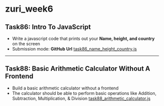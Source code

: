 # zuri_week6

## Task86:  Intro To JavaScript

- Write a javascript code that prints out your **Name, height, and country** on the screen  
- Submission mode:  **GitHub Url**
[task86_name_height_country.js](https://github.com/4dbyron/zuri_week6/blob/main/task86_name_height_country.js)

_________________________________

## Task88: Basic Arithmetic Calculator Without A Frontend

- Build a basic arithmetic calculator without a frontend  
- The calculator should be able to perform basic operations like Addition, Subtraction, Multiplication, & Division
[task88_arithmetic_calculator.js](https://github.com/4dbyron/zuri_week6/blob/main/task88_arithmetic_calculator.js)
